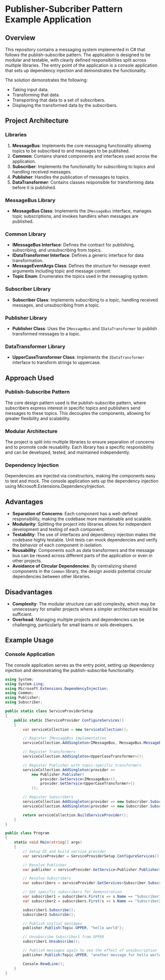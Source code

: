 # Publisher-Subcriber Pattern Example Application

## Overview

This repository contains a messaging system implemented in C# that follows the publish-subscribe pattern. The application is designed to be modular and testable, with clearly defined responsibilities split across multiple libraries. The entry point of the application is a console application that sets up dependency injection and demonstrates the functionality.

The solution demonstrates the following:
- Taking input data.
- Transforming that data.
- Transporting that data to a set of subscribers.
- Displaying the transformed data by the subscribers.

## Project Architecture

### Libraries

1. **MessageBus**: Implements the core messaging functionality allowing topics to be subscribed to and messages to be published.
2. **Common**: Contains shared components and interfaces used across the application.
3. **Subscriber**: Implements the functionality for subscribing to topics and handling received messages.
4. **Publisher**: Handles the publication of messages to topics.
5. **DataTransformer**: Contains classes responsible for transforming data before it is published.

### MessageBus Library

- **MessageBus Class**: Implements the `IMessageBus` interface, manages topic subscriptions, and invokes handlers when messages are published.

### Common Library

- **IMessageBus Interface**: Defines the contract for publishing, subscribing, and unsubscribing from topics.
- **IDataTransformer Interface**: Defines a generic interface for data transformation.
- **MessageEventArgs Class**: Defines the structure for message event arguments including topic and message content.
- **Topic Enum**: Enumerates the topics used in the messaging system.

### Subscriber Library

- **Subscriber Class**: Implements subscribing to a topic, handling received messages, and unsubscribing from a topic.

### Publisher Library

- **Publisher Class**: Uses the `IMessageBus` and `IDataTransformer` to publish transformed messages to a topic.

### DataTransformer Library

- **UpperCaseTransformer Class**: Implements the `IDataTransformer` interface to transform strings to uppercase.

## Approach Used

### Publish-Subscribe Pattern

The core design pattern used is the publish-subscribe pattern, where subscribers express interest in specific topics and publishers send messages to these topics. This decouples the components, allowing for greater flexibility and scalability.

### Modular Architecture

The project is split into multiple libraries to ensure separation of concerns and to promote code reusability. Each library has a specific responsibility and can be developed, tested, and maintained independently.

### Dependency Injection

Dependencies are injected via constructors, making the components easy to test and mock. The console application sets up the dependency injection using Microsoft.Extensions.DependencyInjection.

## Advantages

- **Separation of Concerns**: Each component has a well-defined responsibility, making the codebase more maintainable and scalable.
- **Modularity**: Splitting the project into libraries allows for independent development and testing of each component.
- **Testability**: The use of interfaces and dependency injection makes the codebase highly testable. Unit tests can mock dependencies and verify the behavior of each component in isolation.
- **Reusability**: Components such as data transformers and the message bus can be reused across different parts of the application or even in other projects.
- **Avoidance of Circular Dependencies**: By centralizing shared components in the `Common` library, the design avoids potential circular dependencies between other libraries.

## Disadvantages

- **Complexity**:  The modular structure can add complexity, which may be unnecessary for smaller projects where a simpler architecture would be sufficient.
- **Overhead**: Managing multiple projects and dependencies can be challenging, particularly for small teams or solo developers.

## Example Usage

### Console Application

The console application serves as the entry point, setting up dependency injection and demonstrating the publish-subscribe functionality.

```csharp
using System;
using System.Linq;
using Microsoft.Extensions.DependencyInjection;
using Common;
using Publisher;
using Subscriber;

public static class ServiceProviderSetup
{
    public static IServiceProvider ConfigureServices()
    {
        var serviceCollection = new ServiceCollection();

        // Register IMessageBus implementation
        serviceCollection.AddSingleton<IMessageBus, MessageBus.MessageBus>();

        // Register Transformers
        serviceCollection.AddSingleton<UpperCaseTransformer>();

        // Register Publisher with topic-specific transformers
        serviceCollection.AddSingleton(provider =>
            new Publisher.Publisher(
                provider.GetService<IMessageBus>(),
                provider.GetService<UpperCaseTransformer>()
            ));

        // Register Subscribers
        serviceCollection.AddSingleton(provider => new Subscriber.Subscriber("Subscriber1", provider.GetService<IMessageBus>(), Topic.UPPER));
        serviceCollection.AddSingleton(provider => new Subscriber.Subscriber("Subscriber2", provider.GetService<IMessageBus>(), Topic.UPPER));

        return serviceCollection.BuildServiceProvider();
    }
}

public class Program
{
    static void Main(string[] args)
    {
        // Setup DI and build service provider
        var serviceProvider = ServiceProviderSetup.ConfigureServices();

        // Resolve Publisher
        var publisher = serviceProvider.GetService<Publisher.Publisher>();

        // Resolve Subscribers
        var subscribers = serviceProvider.GetServices<Subscriber.Subscriber>();

        // Get specific subscribers for demonstration
        var subscriber1 = subscribers.First(s => s.Name == "Subscriber1");
        var subscriber2 = subscribers.First(s => s.Name == "Subscriber2");

        subscriber1.Subscribe();
        subscriber2.Subscribe();

        // Publish initial messages
        publisher.Publish(Topic.UPPER, "hello world");

        // Unsubscribe Subscriber1 from UPPER
        subscriber1.Unsubscribe();

        // Publish messages again to see the effect of unsubscription
        publisher.Publish(Topic.UPPER, "another message for hello world");

        Console.ReadLine();
    }
}
